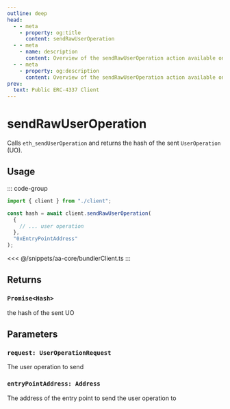 ```yaml
---
outline: deep
head:
  - - meta
    - property: og:title
      content: sendRawUserOperation
  - - meta
    - name: description
      content: Overview of the sendRawUserOperation action available on the BundlerClient
  - - meta
    - property: og:description
      content: Overview of the sendRawUserOperation action available on the BundlerClient
prev:
  text: Public ERC-4337 Client
---
```


# sendRawUserOperation

Calls `eth_sendUserOperation` and returns the hash of the sent `UserOperation` (UO).

## Usage

::: code-group

```ts [example.ts]
import { client } from "./client";

const hash = await client.sendRawUserOperation(
  {
    // ... user operation
  },
  "0xEntryPointAddress"
);
```

<<< @/snippets/aa-core/bundlerClient.ts
:::

## Returns

### `Promise<Hash>`

the hash of the sent UO

## Parameters

### `request: UserOperationRequest`

The user operation to send

### `entryPointAddress: Address`

The address of the entry point to send the user operation to
